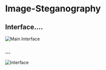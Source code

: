 # Image-Steganography

## Interface....

![Main Interface](https://user-images.githubusercontent.com/68480967/89532737-e4071580-d80f-11ea-94b8-4b5d3d7869e0.jpg)

### ...

![Interface](https://user-images.githubusercontent.com/68480967/89532340-46abe180-d80f-11ea-939f-5e4342d632a1.jpg)
